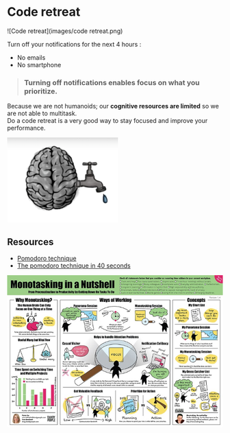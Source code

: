 # Code retreat
![Code retreat](images/code retreat.png)  

Turn off your notifications for the next 4 hours :
* No emails
* No smartphone 

> ### Turning off notifications enables focus on what you prioritize.

Because we are not humanoids; our **cognitive resources are limited** so we are not able to multitask.  
Do a code retreat is a very good way to stay focused and improve your performance.

![Human cognitive resources](images/code-retreat1.png)  

## Resources
* [Pomodoro technique](https://lifehacker.com/productivity-101-a-primer-to-the-pomodoro-technique-1598992730)
* [The pomodoro technique in 40 seconds](https://www.focusboosterapp.com/the-pomodoro-technique)

![Human cognitive resources](images/code-retreat3.jpg)
